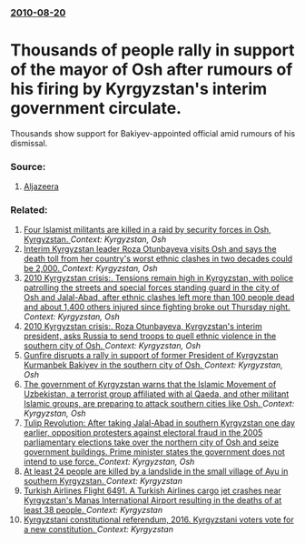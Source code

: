 ### [2010-08-20](/news/2010/08/20/index.md)

# Thousands of people rally in support of the mayor of Osh after rumours of his firing by Kyrgyzstan's interim government circulate. 

Thousands show support for Bakiyev-appointed official amid rumours of his dismissal.


### Source:

1. [Aljazeera](http://english.aljazeera.net/news/asia/2010/08/201082014544174385.html)

### Related:

1. [Four Islamist militants are killed in a raid by security forces in Osh, Kyrgyzstan. ](/news/2010/11/29/four-islamist-militants-are-killed-in-a-raid-by-security-forces-in-osh-kyrgyzstan.md) _Context: Kyrgyzstan, Osh_
2. [Interim Kyrgyzstan leader Roza Otunbayeva visits Osh and says the death toll from her country's worst ethnic clashes in two decades could be 2,000. ](/news/2010/06/18/interim-kyrgyzstan-leader-roza-otunbayeva-visits-osh-and-says-the-death-toll-from-her-country-s-worst-ethnic-clashes-in-two-decades-could-be.md) _Context: Kyrgyzstan, Osh_
3. [2010 Kyrgyzstan crisis:. Tensions remain high in Kyrgyzstan, with police patrolling the streets and special forces standing guard in the city of Osh and Jalal-Abad, after ethnic clashes left more than 100 people dead and about 1,400 others injured since fighting broke out Thursday night. ](/news/2010/06/13/2010-kyrgyzstan-crisis-tensions-remain-high-in-kyrgyzstan-with-police-patrolling-the-streets-and-special-forces-standing-guard-in-the-cit.md) _Context: Kyrgyzstan, Osh_
4. [2010 Kyrgyzstan crisis:. Roza Otunbayeva, Kyrgyzstan's interim president, asks Russia to send troops to quell ethnic violence in the southern city of Osh. ](/news/2010/06/12/2010-kyrgyzstan-crisis-roza-otunbayeva-kyrgyzstan-s-interim-president-asks-russia-to-send-troops-to-quell-ethnic-violence-in-the-souther.md) _Context: Kyrgyzstan, Osh_
5. [Gunfire disrupts a rally in support of former President of Kyrgyzstan Kurmanbek Bakiyev in the southern city of Osh. ](/news/2010/04/15/gunfire-disrupts-a-rally-in-support-of-former-president-of-kyrgyzstan-kurmanbek-bakiyev-in-the-southern-city-of-osh.md) _Context: Kyrgyzstan, Osh_
6. [ The government of Kyrgyzstan warns that the Islamic Movement of Uzbekistan, a terrorist group affiliated with al Qaeda, and other militant Islamic groups, are preparing to attack southern cities like Osh. ](/news/2006/08/21/the-government-of-kyrgyzstan-warns-that-the-islamic-movement-of-uzbekistan-a-terrorist-group-affiliated-with-al-qaeda-and-other-militant.md) _Context: Kyrgyzstan, Osh_
7. [ Tulip Revolution: After taking Jalal-Abad in southern Kyrgyzstan one day earlier, opposition protesters against electoral fraud in the 2005 parliamentary elections take over the northern city of Osh and seize government buildings. Prime minister states the government does not intend to use force. ](/news/2005/03/21/tulip-revolution-after-taking-jalal-abad-in-southern-kyrgyzstan-one-day-earlier-opposition-protesters-against-electoral-fraud-in-the-2005.md) _Context: Kyrgyzstan, Osh_
8. [At least 24 people are killed by a landslide in the small village of Ayu in southern Kyrgyzstan. ](/news/2017/04/29/at-least-24-people-are-killed-by-a-landslide-in-the-small-village-of-ayu-in-southern-kyrgyzstan.md) _Context: Kyrgyzstan_
9. [Turkish Airlines Flight 6491. A Turkish Airlines cargo jet crashes near Kyrgyzstan's Manas International Airport resulting in the deaths of at least 38 people. ](/news/2017/01/16/turkish-airlines-flight-6491-a-turkish-airlines-cargo-jet-crashes-near-kyrgyzstan-s-manas-international-airport-resulting-in-the-deaths-of.md) _Context: Kyrgyzstan_
10. [Kyrgyzstani constitutional referendum, 2016. Kyrgyzstani voters vote for a new constitution. ](/news/2016/12/11/kyrgyzstani-constitutional-referendum-2016-kyrgyzstani-voters-vote-for-a-new-constitution.md) _Context: Kyrgyzstan_
